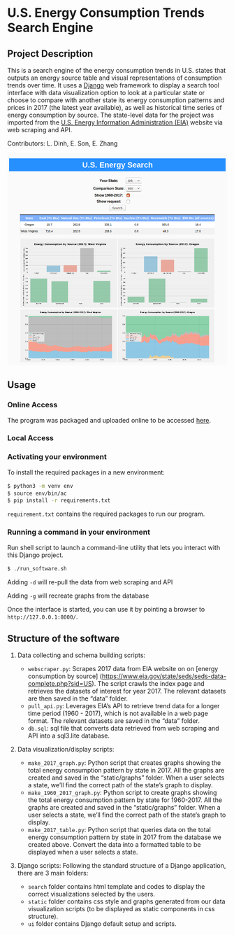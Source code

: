 # U.S. Energy Consumption Trends Search Engine

## Project Description
This is a search engine of the energy consumption trends in U.S. states that outputs an energy source table and visual representations of consumption trends over time. It uses a [Django](https://www.djangoproject.com/) web framework to display a search tool interface with data visualization option to look at a particular state or choose to compare with another state its energy consumption patterns and prices in 2017 (the latest year available), as well as historical time series of energy consumption by source. The state-level data for the project was imported from the [U.S. Energy Information Administration (EIA)](https://www.eia.gov/) website via web scraping and API. 

Contributors: L. Dinh, E. Son, E. Zhang

![alt-text](image/django_interface.png)


## Usage

### Online Access

The program was packaged and uploaded online to be accessed [here](https://us-energy-consumption.herokuapp.com/).

### Local Access
### Activating your environment

To install the required packages in a new environment:
```bash
$ python3 -m venv env
$ source env/bin/ac
$ pip install -r requirements.txt
```
`requirement.txt` contains the required packages to run our program.


### Running a command in your environment

Run shell script to launch a command-line utility that lets you interact with this Django project. 
```bash
$ ./run_software.sh
```
Adding `-d` will re-pull the data from web scraping and API

Adding `-g` will recreate graphs from the database

Once the interface is started, you can use it by pointing a browser to `http://127.0.0.1:8000/`.


## Structure of the software

1. Data collecting and schema building scripts:
    - `webscraper.py`: Scrapes 2017 data from EIA website on on [energy consumption by source] (https://www.eia.gov/state/seds/seds-data-complete.php?sid=US). The script crawls the index page and retrieves the datasets of interest for year 2017. The relevant datasets are then saved in the “data” folder.
    - `pull_api.py`: Leverages EIA’s API to retrieve trend data for a longer time period (1960 - 2017), which is not available in a web page format. The relevant datasets are saved in the “data” folder.
    - `db.sql`: sql file that converts data retrieved from web scraping and API into a sql3.lite database.

2. Data visualization/display scripts:
    - `make_2017_graph.py`: Python script that creates graphs showing the total energy consumption pattern by state in 2017. All the graphs are created and saved in the “static/graphs” folder. When a user selects a state, we’ll find the correct path of the state’s graph to display.
    - `make_1960_2017_graph.py`: Python script to create graphs showing the total energy consumption pattern by state for 1960-2017. All the graphs are created and saved in the “static/graphs” folder. When a user selects a state, we’ll find the correct path of the state’s graph to display.
    - `make_2017_table.py`: Python script that queries data on the total energy consumption pattern by state in 2017 from the database we created above. Convert the data into a formatted table to be displayed when a user selects a state.

3. Django scripts: 
Following the standard structure of a Django application, there are 3 main folders:
    - `search` folder contains html template and codes to display the correct visualizations selected by the users.
    - `static` folder contains css style and graphs generated from our data visualization scripts (to be displayed as static components in css structure).
    - `ui` folder contains Django default setup and scripts.

